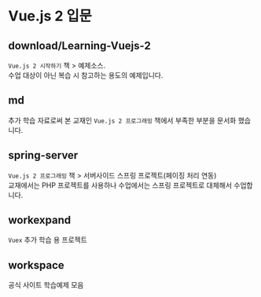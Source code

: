 # Vue.js 2 입문

## download/Learning-Vuejs-2

`Vue.js 2 시작하기` 책 > 예제소스.<br>
수업 대상이 아닌 복습 시 참고하는 용도의 예제입니다.

## md

추가 학습 자료로써 본 교재인 `Vue.js 2 프로그래밍` 책에서 부족한 부분을 문서화 했습니다.

## spring-server

`Vue.js 2 프로그래밍` 책 > 서버사이드 스프링 프로젝트(페이징 처리 연동)<br>
교재에서는 PHP 프로젝트를 사용하나 수업에서는 스프링 프로젝트로 대체해서 수업합니다.

## workexpand

`Vuex` 추가 학습 용 프로젝트

## workspace

공식 사이트 학습예제 모음
